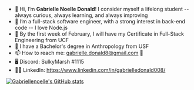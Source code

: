 - 👋 Hi, I’m <b>Gabrielle Noelle Donald</b>! I consider myself a lifelong student -- always curious, always learning, and always improving
- 👀 I’m a full-stack software engineer, with a strong interest in back-end code -- I love Node.js
- 👾 By the first week of February, I will have my Certificate in Full-Stack Engineering from UCF
- 💯 I have a Bachelor's degree in Anthropology from USF
- 📫 How to reach me: gabrielle.donald8@gmail.com 📨
- 🖥 Discord: SulkyMarsh #1115
- 👩‍💻 LinkedIn: https://www.linkedin.com/in/gabrielledonald008/

[![Gabriellenoelle's GitHub stats](https://github-readme-stats.vercel.app/api?username=gabriellenoelle)](https://github.com/anuraghazra/github-readme-stats)



<!---
gabriellenoelle/gabriellenoelle is a ✨ special ✨ repository because its `README.md` (this file) appears on your GitHub profile.
You can click the Preview link to take a look at your changes.
--->
